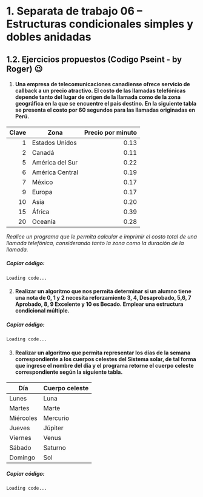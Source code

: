 # 1. Separata de trabajo 06 – Estructuras condicionales simples y dobles anidadas 

## 1.2. Ejercicios propuestos (Codigo Pseint - by Roger) 😉

1.	#### Una empresa de telecomunicaciones canadiense ofrece servicio de callback a un precio atractivo. El costo de las llamadas telefónicas depende tanto del lugar de origen de la llamada como de la zona geográfica en la que se encuentre el país destino. En la siguiente tabla se presenta el costo por 60 segundos para las llamadas originadas en Perú.  

| Clave | Zona | Precio por minuto |
| -----: | ---- | ----------------: |
|1 | Estados Unidos 	|0.13 |
|2 | Canadá 			|0.11 |
|5 | América del Sur  	|0.22 |
|6 | América Central  	|0.19 |
|7 | México  			|0.17 |
|9 | Europa 		  	|0.17 |
|10 | Asia  		   	|0.20 |
|15 | África  			|0.39 |
|20| Oceanía  			|0.28 |

*Realice un programa que le permita calcular e imprimir el costo total de una llamada telefónica, considerando tanto la zona como la duración de la llamada.* 

##### *Copiar código:*
```
Loading code...
```

2.	#### Realizar un algoritmo que nos permita determinar si un alumno tiene una nota de 0, 1 y 2 necesita reforzamiento 3, 4, Desaprobado, 5,6, 7 Aprobado, 8, 9 Excelente y 10 es Becado. Emplear una estructura condicional múltiple. 

##### *Copiar código:*
```
Loading code...
```

3.	#### Realizar un algoritmo que permita representar los días de la semana correspondiente a los cuerpos celestes del Sistema solar, de tal forma que ingrese el nombre del día y el programa retorne el cuerpo celeste correspondiente según la siguiente tabla. 

| Día | Cuerpo celeste |
| --- | -------------- |
|Lunes		| Luna 		|
|Martes 	| Marte 	|
|Miércoles	| Mercurio 	|
|Jueves  	| Júpiter 	|
|Viernes  	| Venus 	|
|Sábado   	| Saturno 	|
|Domingo   	| Sol 		|

##### *Copiar código:*
```
Loading code...
```